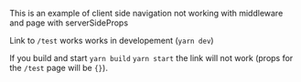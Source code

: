 This is an example of client side navigation not working with middleware and page with serverSideProps

Link to `/test` works works in developement (`yarn dev`)

If you build and start `yarn build` `yarn start` the link will not work (props for the `/test` page will be `{}`).

